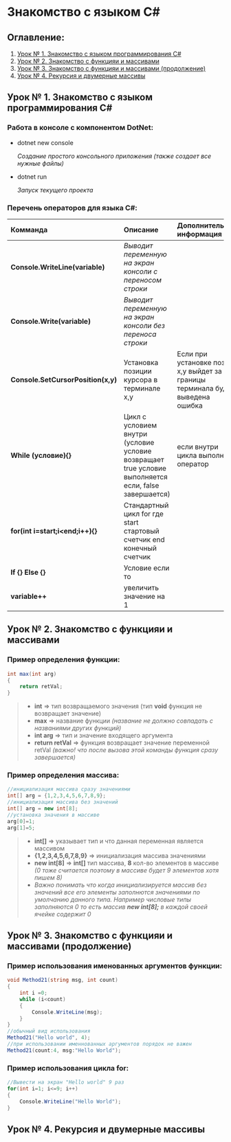 # Знакомство с языком C#
## Оглавление:
1. [Урок № 1. Знакомство с языком программирования C#](#lesson1)
2. [Урок № 2. Знакомство с функцияи и массивами](#lesson2)
3. [Урок № 3. Знакомство с функцияи и массивами (продолжение)](#lesson3)
4. [Урок № 4. Рекурсия и двумерные массивы](#lesson4)

## <a name="lesson1"></a> Урок № 1. Знакомство с языком программирования C#

### **Работа в консоле c компонентом DotNet**:

* dotnet new console

    *Создание простого консольного приложения (также создает все нужные файлы)*

* dotnet run

    *Запуск текущего проекта*

### **Перечень операторов для языка C#:**

Комманда|Описание|Дополнительная информация
:-|:-|:-
**Console.WriteLine(variable)**|*Выводит переменную на экран консоли c переносом строки*
**Console.Write(variable)**|*Выводит переменную на экран консоли без переноса строки*
**Console.SetCursorPosition(x,y)**|Установка позиции курсора в терминале x,y|Если при установке позии x,y выйдет за границы терминала будет выведена ошибка
**While (условие){}**|Цикл c условием внутри (условие условие возвращает true условие выполняется если, false завершается)|если внутри цикла выполнить оператор 
**for(int i=start;i<end;i++){}**|Стандартный цикл for где start стартовый счетчик end конечный счетчик|
**If {} Else {}**|Условие если то|
**variable++**|увеличить значение на 1|

## <a name="lesson2"></a> Урок № 2. Знакомство с функцияи и массивами

### Пример определения функции:

```C#
int max(int arg)
{
    return retVal;    
}
```

>* **int** => тип возвращаемого значения (тип **void** функция не возвращает значение)
>* **max** => название функции *(название не должно совпадать с названиями других функций)*
>* **int arg** => тип и значение входящего аргумента
>* **return retVal** => функция возвращает значение переменной retVal *(важно! что после вызова этой команды функция сразу завершается)*

### Пример определения массива:
```C#
//инициализация массива сразу значениями
int[] arg = {1,2,3,4,5,6,7,8,9};
//инициализация массива без значений
int[] arg = new int[8];
//установка значения в массиве
arg[0]=1;
arg[1]=5;
```
>* **int[]** => указывает тип и что данная переменная является массивом
>* **{1,2,3,4,5,6,7,8,9}** => инициализация массива значениями
>* **new int[8]** => **int[]** тип массива, **8** кол-во элементов в массиве *(0 тоже считается поэтому в массиве будет 9 элементов хотя пишем 8)*
>* *Важно понимать что когда инициализируется массив без значений все его элементы заполнются значениями по умолчанию данного типа. Например числовые типы заполняются 0 то есть массив **new int[8];** в каждой своей ячейке содержит 0*

## <a name="lesson3"></a> Урок № 3. Знакомство с функцияи и массивами (продолжение)

### Пример использования именованных аргументов функции:
```C#
void Method21(string msg, int count)
{
    int i =0;
    while (i<count)
    {
        Console.WriteLine(msg);
    }
}
//обычный вид использования
Method21("Hello world", 4);
//при использовании именнованных аргументов порядок не важен
Method21(count:4, msg:"Hello World");
```
### Пример использования цикла for:

```C#
//Вывести на экран "Hello world" 9 раз
for(int i=1; i<=9; i++)
{
    Console.WriteLine("Hello World");
}
```

## <a name="lesson4"></a> Урок № 4. Рекурсия и двумерные массивы

